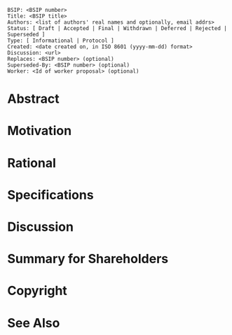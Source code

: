     BSIP: <BSIP number>
    Title: <BSIP title>
    Authors: <list of authors' real names and optionally, email addrs>
    Status: [ Draft | Accepted | Final | Withdrawn | Deferred | Rejected | Superseded ]
    Type: [ Informational | Protocol ]
    Created: <date created on, in ISO 8601 (yyyy-mm-dd) format>
    Discussion: <url>
    Replaces: <BSIP number> (optional)
    Superseded-By: <BSIP number> (optional)
    Worker: <Id of worker proposal> (optional)

# Abstract
# Motivation
# Rational
# Specifications
# Discussion
# Summary for Shareholders
# Copyright
# See Also
